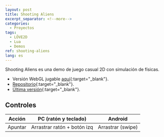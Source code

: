 ```yaml
---
layout: post
title: Shooting Aliens
excerpt_separator: <!--more-->
categories:
  - Proyectos
tags:
  - LÖVE2D
  - Lua
  - Demos
ref: shooting-aliens
lang: es
---
```


Shooting Aliens es una demo de juego casual 2D con simulación de físicas.

<!--more-->

* Versión WebGL jugable [aquí](/shooting-aliens){:target="_blank"}.
* [Repositorio](https://github.com/azarrias/shooting-aliens){:target="_blank"}.
* [Última versión](https://github.com/azarrias/shooting-aliens/releases/latest){:target="_blank"}.

## Controles

Acción     | PC (ratón y teclado)        | Android
---------- | --------------------------- | -----------------
Apuntar    | Arrastrar ratón + botón izq | Arrastrar (swipe)
